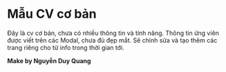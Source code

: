 # Mẫu CV cơ bản 



Đây là cv cơ bản, chưa có nhiều thông tin và tính năng. Thông tin ứng viên  được viết trên các Modal, chưa đủ đẹp mắt.
Sẽ chỉnh sửa và tạo thêm các trang riêng cho từ info trong thời gian tới.


**Make by Nguyễn Duy Quang**